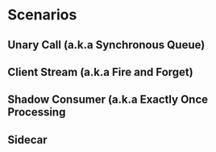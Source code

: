 # Scenarios

## Unary Call (a.k.a Synchronous Queue)

## Client Stream (a.k.a Fire and Forget)

## Shadow Consumer (a.k.a Exactly Once Processing

## Sidecar